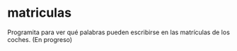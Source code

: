 # matriculas
Programita para ver qué palabras pueden escribirse en las matrículas de los coches. (En progreso)
